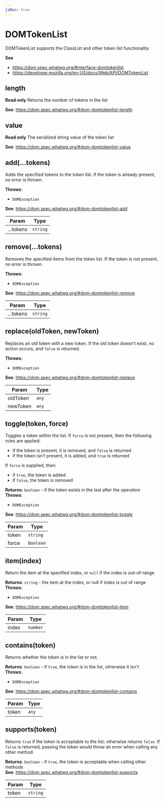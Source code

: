 ```yaml
---
jsDoc: true
---
```


<a name="domtokenlist" id="domtokenlist"></a>

# DOMTokenList
DOMTokenList supports the ClassList and other token list functionality

**See**

- https://dom.spec.whatwg.org/#interface-domtokenlist
- https://developer.mozilla.org/en-US/docs/Web/API/DOMTokenList



<JsDocParameters/>

<a name="domtokenlist-length" id="domtokenlist-length"></a>

## length
**Read only**
Returns the number of tokens in the list

**See**: https://dom.spec.whatwg.org/#dom-domtokenlist-length  


<a name="domtokenlist-value" id="domtokenlist-value"></a>

## value
**Read only**
The serialized string value of the token list

**See**: https://dom.spec.whatwg.org/#dom-domtokenlist-value  


<a name="domtokenlist-add" id="domtokenlist-add"></a>

## add(...tokens)
Adds the specified tokens to the token list. If the token is already present, no error is thrown.

**Throws**:

- `DOMException` 

**See**: https://dom.spec.whatwg.org/#dom-domtokenlist-add  

| Param | Type |
| --- | --- |
| ...tokens | `string` | 



<a name="domtokenlist-remove" id="domtokenlist-remove"></a>

## remove(...tokens)
Removes the specified items from the token list. If the token is not present, no error is thrown.

**Throws**:

- `DOMException` 

**See**: https://dom.spec.whatwg.org/#dom-domtokenlist-remove  

| Param | Type |
| --- | --- |
| ...tokens | `string` | 



<a name="domtokenlist-replace" id="domtokenlist-replace"></a>

## replace(oldToken, newToken)
Replaces an old token with a new token. If the old token doesn't exist,
no action occurs, and `false` is returned.

**Throws**:

- `DOMException` 

**See**: https://dom.spec.whatwg.org/#dom-domtokenlist-replace  

| Param | Type |
| --- | --- |
| oldToken | `any` | 
| newToken | `any` | 



<a name="domtokenlist-toggle" id="domtokenlist-toggle"></a>

## toggle(token, force)
Toggles a token within the list. If `force` is not present, then the following
rules are applied:

* if the token is present, it is removed, and `false` is returned
* if the token isn't present, it is added, and `true` is returned

If `force` is supplied, then:

* if `true`, the token is added
* if `false`, the token is removed

**Returns**: `boolean` - if the token exists in the last after the operation  
**Throws**:

- `DOMException` 

**See**: https://dom.spec.whatwg.org/#dom-domtokenlist-toggle  

| Param | Type |
| --- | --- |
| token | `string` | 
| force | `boolean` | 



<a name="domtokenlist-item" id="domtokenlist-item"></a>

## item(index)
Return the item at the specified index, or `null` if the index is out-of-range

**Returns**: `string` - the item at the index, or null if index is out of range  
**Throws**:

- `DOMException` 

**See**: https://dom.spec.whatwg.org/#dom-domtokenlist-item  

| Param | Type |
| --- | --- |
| index | `number` | 



<a name="domtokenlist-contains" id="domtokenlist-contains"></a>

## contains(token)
Returns whether the token is in the list or not.

**Returns**: `boolean` - if `true`, the token is in the list, otherwise it isn't  
**Throws**:

- `DOMException` 

**See**: https://dom.spec.whatwg.org/#dom-domtokenlist-contains  

| Param | Type |
| --- | --- |
| token | `any` | 



<a name="domtokenlist-supports" id="domtokenlist-supports"></a>

## supports(token)
Returns `true` if the token is acceptable to the list; otherwise returns `false`.
If `false` is returned, passing the token would throw an error when calling
any other method.

**Returns**: `boolean` - if `true`, the token is acceptable when calling other methods  
**See**: https://dom.spec.whatwg.org/#dom-domtokenlist-supports  

| Param | Type |
| --- | --- |
| token | `string` | 



